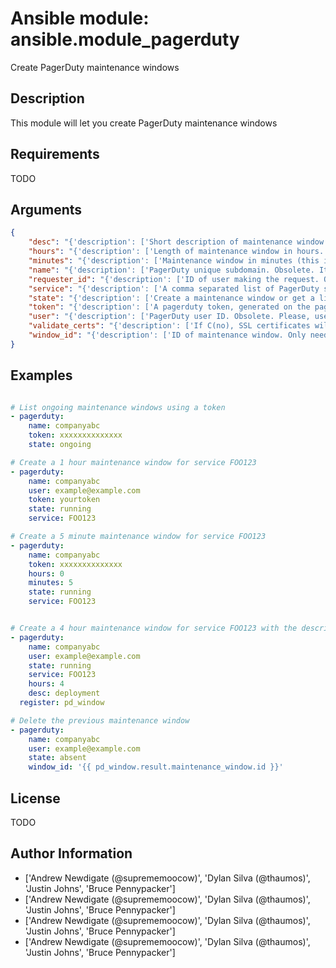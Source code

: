 # Ansible module: ansible.module_pagerduty


Create PagerDuty maintenance windows

## Description

This module will let you create PagerDuty maintenance windows

## Requirements

TODO

## Arguments

``` json
{
    "desc": "{'description': ['Short description of maintenance window.'], 'default': 'Created by Ansible'}",
    "hours": "{'description': ['Length of maintenance window in hours.'], 'default': 1}",
    "minutes": "{'description': ['Maintenance window in minutes (this is added to the hours).'], 'default': 0, 'version_added': '1.8'}",
    "name": "{'description': ['PagerDuty unique subdomain. Obsolete. It is not used with PagerDuty REST v2 API.']}",
    "requester_id": "{'description': ['ID of user making the request. Only needed when creating a maintenance_window.'], 'version_added': '1.8'}",
    "service": "{'description': ['A comma separated list of PagerDuty service IDs.'], 'aliases': ['services']}",
    "state": "{'description': ['Create a maintenance window or get a list of ongoing windows.'], 'required': True, 'choices': ['running', 'started', 'ongoing', 'absent']}",
    "token": "{'description': ['A pagerduty token, generated on the pagerduty site. It is used for authorization.'], 'required': True, 'version_added': '1.8'}",
    "user": "{'description': ['PagerDuty user ID. Obsolete. Please, use I(token) for authorization.']}",
    "validate_certs": "{'description': ['If C(no), SSL certificates will not be validated. This should only be used on personally controlled sites using self-signed certificates.'], 'type': 'bool', 'default': True, 'version_added': '1.5.1'}",
    "window_id": "{'description': ['ID of maintenance window. Only needed when absent a maintenance_window.'], 'version_added': '2.7'}",
}
```

## Examples


``` yaml

# List ongoing maintenance windows using a token
- pagerduty:
    name: companyabc
    token: xxxxxxxxxxxxxx
    state: ongoing

# Create a 1 hour maintenance window for service FOO123
- pagerduty:
    name: companyabc
    user: example@example.com
    token: yourtoken
    state: running
    service: FOO123

# Create a 5 minute maintenance window for service FOO123
- pagerduty:
    name: companyabc
    token: xxxxxxxxxxxxxx
    hours: 0
    minutes: 5
    state: running
    service: FOO123


# Create a 4 hour maintenance window for service FOO123 with the description "deployment".
- pagerduty:
    name: companyabc
    user: example@example.com
    state: running
    service: FOO123
    hours: 4
    desc: deployment
  register: pd_window

# Delete the previous maintenance window
- pagerduty:
    name: companyabc
    user: example@example.com
    state: absent
    window_id: '{{ pd_window.result.maintenance_window.id }}'

```

## License

TODO

## Author Information
  - ['Andrew Newdigate (@suprememoocow)', 'Dylan Silva (@thaumos)', 'Justin Johns', 'Bruce Pennypacker']
  - ['Andrew Newdigate (@suprememoocow)', 'Dylan Silva (@thaumos)', 'Justin Johns', 'Bruce Pennypacker']
  - ['Andrew Newdigate (@suprememoocow)', 'Dylan Silva (@thaumos)', 'Justin Johns', 'Bruce Pennypacker']
  - ['Andrew Newdigate (@suprememoocow)', 'Dylan Silva (@thaumos)', 'Justin Johns', 'Bruce Pennypacker']
